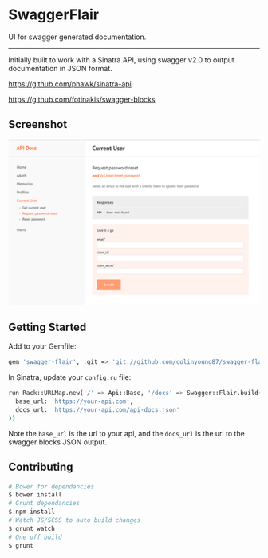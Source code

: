 # SwaggerFlair

UI for swagger generated documentation.

---

Initially built to work with a Sinatra API, using swagger v2.0 to output documentation in JSON format.

https://github.com/phawk/sinatra-api

https://github.com/fotinakis/swagger-blocks

## Screenshot
![screenshot](https://raw.githubusercontent.com/colinyoung87/swagger-flair/master/screenshot.png)

## Getting Started

Add to your Gemfile:

```sh
gem 'swagger-flair', :git => 'git://github.com/colinyoung87/swagger-flair.git'
```

In Sinatra, update your `config.ru` file:

```sh
run Rack::URLMap.new('/' => Api::Base, '/docs' => Swagger::Flair.build(
  base_url: 'https://your-api.com',
  docs_url: 'https://your-api.com/api-docs.json'
))
```

Note the `base_url` is the url to your api, and the `docs_url` is the url to the swagger blocks JSON output.

## Contributing

```sh
# Bower for dependancies
$ bower install
# Grunt dependancies
$ npm install
# Watch JS/SCSS to auto build changes
$ grunt watch
# One off build
$ grunt
```